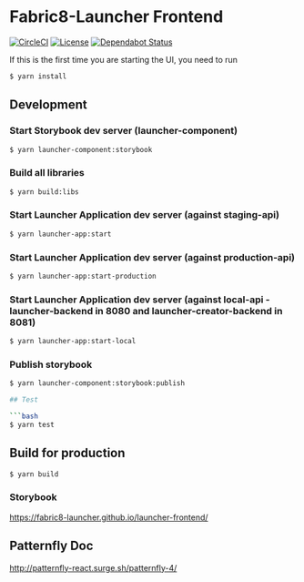 Fabric8-Launcher Frontend
=========================

[![CircleCI](https://circleci.com/gh/fabric8-launcher/launcher-frontend.svg?style=svg)](https://circleci.com/gh/fabric8-launcher/launcher-frontend)
[![License](https://img.shields.io/:license-Apache2-blue.svg)](http://www.apache.org/licenses/LICENSE-2.0)
[![Dependabot Status](https://api.dependabot.com/badges/status?host=github&identifier=72209295)](https://dependabot.com)

If this is the first time you are starting the UI, you need to run

```bash
$ yarn install
```

## Development

### Start Storybook dev server (launcher-component)
```bash
$ yarn launcher-component:storybook
```

### Build all libraries
```bash
$ yarn build:libs
```

### Start Launcher Application dev server (against staging-api)
```bash
$ yarn launcher-app:start
```

### Start Launcher Application dev server (against production-api)
```bash
$ yarn launcher-app:start-production
```

### Start Launcher Application dev server (against local-api - launcher-backend in 8080 and launcher-creator-backend in 8081)
```bash
$ yarn launcher-app:start-local
```

### Publish storybook
```bash
$ yarn launcher-component:storybook:publish

## Test

```bash
$ yarn test
```

## Build for production

```bash
$ yarn build
```

### Storybook
https://fabric8-launcher.github.io/launcher-frontend/

## Patternfly Doc
http://patternfly-react.surge.sh/patternfly-4/
